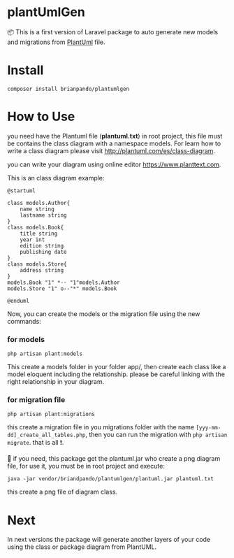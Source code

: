 # plantUmlGen
:package: This is a first version of Laravel package to auto generate new models and migrations from [PlantUml](http://plantuml.com) file.

# Install
```
composer install brianpando/plantumlgen
```
# How to Use
you need have the Plantuml file (**plantuml.txt**) in root project, this file must be contains the class diagram with a namespace models. For learn how to write a class diagram please visit http://plantuml.com/es/class-diagram.

you can write your diagram using online editor https://www.planttext.com.

This is an class diagram example:
```
@startuml

class models.Author{
    name string
    lastname string
}
class models.Book{
    title string
    year int
    edition string
    publishing date
}
class models.Store{
    address string
}
models.Book "1" *-- "1"models.Author
models.Store "1" o--"*" models.Book

@enduml
```
Now, you can create the models or the migration file using the new commands:

### for models
```
php artisan plant:models
```
This create a models folder in your folder app/, then create each class like a model eloquent including the relationship. please be careful linking with the right relationship in your diagram.

### for migration file
```
php artisan plant:migrations
```
this create a migration file in you migrations folder with the name `[yyy-mm-dd]_create_all_tables.php`, then you can run the migration with `php artisan migrate`. that is all  :heavy_exclamation_mark:.

 :pushpin: if you need, this package get the plantuml.jar who create a png diagram file, for use it, you must be in root project and execute:
```
java -jar vendor/briandpando/plantumlgen/plantuml.jar plantuml.txt
```
this create a png file of diagram class.


# Next
In next versions the package will generate another layers of your code using the class or package diagram from PlantUML.
